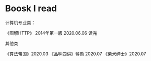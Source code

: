 # Boosk I read

计算机专业类：

《图解HTTP》 2014年第一版 2020.06.06 读完

其他类

《算法帝国》2020.03 
《品味四讲》蒋勋 2020.07
《柴犬绅士》2020.07
